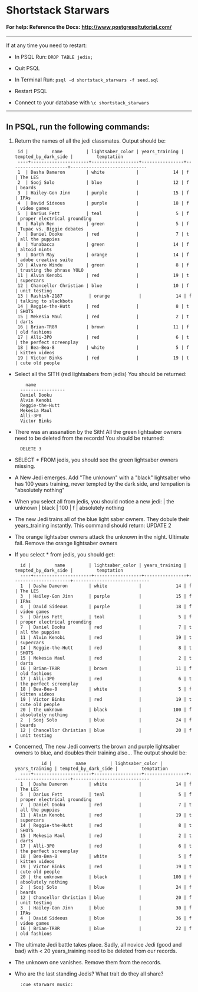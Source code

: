 #  Shortstack Starwars

#### For help: Reference the Docs: http://www.postgresqltutorial.com/

---

If at any time you need to restart:

- In PSQL Run: ``DROP TABLE jedis;``

- Quit PSQL

- In Terminal Run: ``psql -d shortstack_starwars -f seed.sql``

- Restart PSQL

- Connect to your database with ``\c shortstack_starwars``
 

---

 
## In PSQL, run the following commands:



1. Return the names of all the jedi classmates. Output should be: 

        id |         name         | lightsaber_color | years_training | tempted_by_dark_side |         temptation
        ----+----------------------+------------------+----------------+----------------------+-----------------------------
        1  | Dasha Dameron        | white            |             14 | f                    | The LES
        2  | Sooj Solo            | blue             |             12 | f                    | beards
        3  | Hailey-Gon Jinn      | purple           |             15 | f                    | IPAs
        4  | David Sideous        | purple           |             18 | f                    | video games
        5  | Darius Fett          | teal             |              5 | f                    | proper electrical grounding
        6  | Ralph Ren            | green            |              5 | f                    | Tupac vs. Biggie debates
        7  | Daniel Dooku         | red              |              7 | t                    | all the puppies
        8  | Yunabacca            | green            |             14 | f                    | altoid mints
        9  | Darth May            | orange           |             14 | f                    | adobe creative suite
        10 | Alvaro Windu         | green            |              8 | f                    | trusting the phrase YOLO
        11 | Alvin Kenobi         | red              |             19 | t                    | supercars
        12 | Chancellor Christian | blue             |             10 | f                    | unit testing
        13 | Rashish-2187          | orange           |             14 | f                    | talking to slackbots
        14 | Reggie-the-Hutt      | red              |              8 | t                    | SHOTS
        15 | Mekesia Maul         | red              |              2 | t                    | darts
        16 | Brian-TR8R           | brown            |             11 | f                    | old fashions
        17 | Alli-3P0             | red              |              6 | t                    | the perfect screenplay
        18 | Bea-Bea-8            | white            |              5 | f                    | kitten videos
        19 | Victor Binks         | red              |             19 | t                    | cute old people

- Select all the SITH (red lightsabers from jedis) You should be returned:
    
          name
        -----------------
        Daniel Dooku
        Alvin Kenobi
        Reggie-the-Hutt
        Mekesia Maul
        Alli-3P0
        Victor Binks
        
- There was an assanation by the Sith! All the green lightsaber owners need to be deleted from the records! You should be returned:

        DELETE 3    
    
- SELECT * FROM jedis, you should see the green lightsaber owners missing.  
    
- A New Jedi emerges. Add "The unknown" with a "black" lightsaber who has 100 years training, never tempted by the dark side, and tempation is "absolutely nothing"

- When you select all from jedis, you should notice a new jedi:
        | the unknown          | black            |            100 | f                    | absolutely nothing

- The new Jedi trains all of the blue light saber owners. They dobule their years_training instantly. This command should return: 
        UPDATE 2    

- The orange lightsaber owners attack the unknown in the night. Ultimate fail. Remove the orange lightsaber owners

- If you select * from jedis, you should get: 

        id |         name         | lightsaber_color | years_training | tempted_by_dark_side |         temptation
        ----+----------------------+------------------+----------------+----------------------+-----------------------------
        1  | Dasha Dameron        | white            |             14 | f                    | The LES
        3  | Hailey-Gon Jinn      | purple           |             15 | f                    | IPAs
        4  | David Sideous        | purple           |             18 | f                    | video games
        5  | Darius Fett          | teal             |              5 | f                    | proper electrical grounding
        7  | Daniel Dooku         | red              |              7 | t                    | all the puppies
        11 | Alvin Kenobi         | red              |             19 | t                    | supercars
        14 | Reggie-the-Hutt      | red              |              8 | t                    | SHOTS
        15 | Mekesia Maul         | red              |              2 | t                    | darts
        16 | Brian-TR8R           | brown            |             11 | f                    | old fashions
        17 | Alli-3P0             | red              |              6 | t                    | the perfect screenplay
        18 | Bea-Bea-8            | white            |              5 | f                    | kitten videos
        19 | Victor Binks         | red              |             19 | t                    | cute old people
        20 | the unknown          | black            |            100 | f                    | absolutely nothing
        2  | Sooj Solo            | blue             |             24 | f                    | beards
        12 | Chancellor Christian | blue             |             20 | f                    | unit testing
    
- Concerned, The new Jedi converts the brown and purple lightsaber owners to blue, and doubles their training also... The output should be:

                id |         name         | lightsaber_color | years_training | tempted_by_dark_side |         temptation
        ----+----------------------+------------------+----------------+----------------------+-----------------------------
        1  | Dasha Dameron        | white            |             14 | f                    | The LES
        5  | Darius Fett          | teal             |              5 | f                    | proper electrical grounding
        7  | Daniel Dooku         | red              |              7 | t                    | all the puppies
        11 | Alvin Kenobi         | red              |             19 | t                    | supercars
        14 | Reggie-the-Hutt      | red              |              8 | t                    | SHOTS
        15 | Mekesia Maul         | red              |              2 | t                    | darts
        17 | Alli-3P0             | red              |              6 | t                    | the perfect screenplay
        18 | Bea-Bea-8            | white            |              5 | f                    | kitten videos
        19 | Victor Binks         | red              |             19 | t                    | cute old people
        20 | the unknown          | black            |            100 | f                    | absolutely nothing
        2  | Sooj Solo            | blue             |             24 | f                    | beards
        12 | Chancellor Christian | blue             |             20 | f                    | unit testing
        3  | Hailey-Gon Jinn      | blue             |             30 | f                    | IPAs
        4  | David Sideous        | blue             |             36 | f                    | video games
        16 | Brian-TR8R           | blue             |             22 | f                    | old fashions
        
        
- The ultimate Jedi battle takes place. Sadly, all novice Jedi (good and bad) with < 20 years_training need to be deleted from our records.

- The unknown one vanishes. Remove them from the records. 

- Who are the last standing Jedis? What trait do they all share?

        :cue starwars music: 

  





